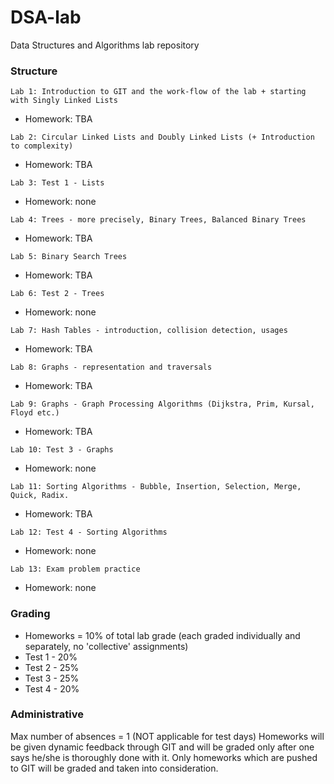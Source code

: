 # DSA-lab

Data Structures and Algorithms lab repository


### Structure

```
Lab 1: Introduction to GIT and the work-flow of the lab + starting with Singly Linked Lists
```
* Homework: TBA

```
Lab 2: Circular Linked Lists and Doubly Linked Lists (+ Introduction to complexity)
```
* Homework: TBA

```
Lab 3: Test 1 - Lists
```
* Homework: none

```
Lab 4: Trees - more precisely, Binary Trees, Balanced Binary Trees
```
* Homework: TBA

```
Lab 5: Binary Search Trees
```
* Homework: TBA

```
Lab 6: Test 2 - Trees
```
* Homework: none

```
Lab 7: Hash Tables - introduction, collision detection, usages
```
* Homework: TBA

```
Lab 8: Graphs - representation and traversals
```
* Homework: TBA

```
Lab 9: Graphs - Graph Processing Algorithms (Dijkstra, Prim, Kursal, Floyd etc.)
```
* Homework: TBA

```
Lab 10: Test 3 - Graphs
```
* Homework: none

```
Lab 11: Sorting Algorithms - Bubble, Insertion, Selection, Merge, Quick, Radix.
```
* Homework: TBA

```
Lab 12: Test 4 - Sorting Algorithms
```
* Homework: none

```
Lab 13: Exam problem practice
```
* Homework: none


### Grading

* Homeworks = 10% of total lab grade (each graded individually and separately, no 'collective' assignments)
* Test 1 - 20%
* Test 2 - 25%
* Test 3 - 25%
* Test 4 - 20%


### Administrative

Max number of absences = 1 (NOT applicable for test days)
Homeworks will be given dynamic feedback through GIT and will be graded only after one says he/she is thoroughly done with it.
Only homeworks which are pushed to GIT will be graded and taken into consideration.
